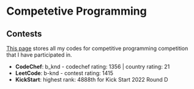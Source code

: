 # Competetive Programming
## Contests

[This page](/Contest) stores all my codes for competitive programming competition that I have participated in.

- **CodeChef**: b_knd - codechef rating: 1356 | country rating: 21
- **LeetCode**: b-knd - contest rating: 1415
- **KickStart**: highest rank: 4888th for Kick Start 2022 Round D 
